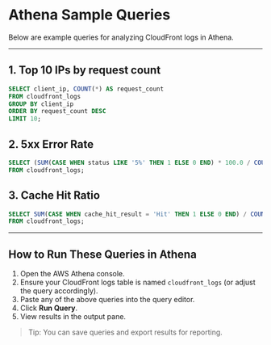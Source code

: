 # Athena Sample Queries

Below are example queries for analyzing CloudFront logs in Athena.

---

## 1. Top 10 IPs by request count
```sql
SELECT client_ip, COUNT(*) AS request_count
FROM cloudfront_logs
GROUP BY client_ip
ORDER BY request_count DESC
LIMIT 10;
```

## 2. 5xx Error Rate
```sql
SELECT (SUM(CASE WHEN status LIKE '5%' THEN 1 ELSE 0 END) * 100.0 / COUNT(*)) AS error_rate
FROM cloudfront_logs;
```

## 3. Cache Hit Ratio
```sql
SELECT SUM(CASE WHEN cache_hit_result = 'Hit' THEN 1 ELSE 0 END) / COUNT(*) AS cache_hit_ratio
FROM cloudfront_logs;
```

---

## How to Run These Queries in Athena

1. Open the AWS Athena console.
2. Ensure your CloudFront logs table is named `cloudfront_logs` (or adjust the query accordingly).
3. Paste any of the above queries into the query editor.
4. Click **Run Query**.
5. View results in the output pane.

> Tip: You can save queries and export results for reporting.
